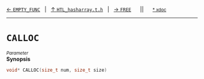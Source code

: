 [&#8592; `EMPTY_FUNC`](HTL_hasharray.t.h--empty_func.md)&nbsp;&nbsp;&nbsp;|&nbsp;&nbsp;&nbsp;[&#8593; `HTL_hasharray.t.h`](HTL_hasharray.t.h.md)&nbsp;&nbsp;&nbsp;|&nbsp;&nbsp;&nbsp;[&#8594; `FREE`](HTL_hasharray.t.h--free.md)&nbsp;&nbsp;&nbsp;&nbsp;&nbsp;&nbsp;||&nbsp;&nbsp;&nbsp;&nbsp;&nbsp;&nbsp;<small>[\* xdoc](../xdoc/HTL_hasharray.t.h.xmd#L27)</small>
***

# `CALLOC`
<small>*Parameter*</small>  
**Synopsis**

```cpp
void* CALLOC(size_t num, size_t size)

```


